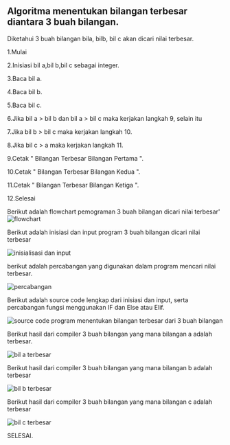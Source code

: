 
Algoritma menentukan bilangan terbesar diantara 3 buah bilangan.
----------------------------------------------------------------

Diketahui 3 buah bilangan bila, bilb, bil c akan dicari nilai terbesar.

1.Mulai

2.Inisiasi bil a,bil b,bil c sebagai integer.

3.Baca bil a.

4.Baca bil b.

5.Baca bil c.

6.Jika bil a > bil b dan bil a > bil c maka kerjakan langkah 9, selain itu

7.Jika bil b > bil c maka kerjakan langkah 10.

8.Jika bil c > a maka kerjakan langkah 11.

9.Cetak " Bilangan Terbesar Bilangan Pertama ".

10.Cetak " Bilangan Terbesar Bilangan Kedua ".

11.Cetak " Bilangan Terbesar Bilangan Ketiga ".

12.Selesai


Berikut adalah flowchart pemograman  3 buah bilangan dicari nilai 
terbesar'
![flowchart](https://user-images.githubusercontent.com/45659243/52647468-59de3980-2f17-11e9-8678-b7c76dca3532.png)


Berikut adalah inisiasi dan input program 3 buah bilangan dicari nilai 
terbesar



![inisialisasi dan 
input](https://user-images.githubusercontent.com/45659243/52647315-0f5cbd00-2f17-11e9-9d50-be9cc56f0ab0.png)

berikut adalah percabangan yang digunakan dalam program mencari nilai 
terbesar.

![percabangan](https://user-images.githubusercontent.com/45659243/52647325-197ebb80-2f17-11e9-8aaf-a4e8f99f52f9.png)

Berikut adalah source code lengkap dari inisiasi dan input, serta 
percabangan fungsi menggunakan IF dan Else atau Elif.

![source code program menentukan bilangan terbesar dari 3 buah 
bilangan](https://user-images.githubusercontent.com/45659243/52647343-213e6000-2f17-11e9-8e71-0d729b4f1f71.png)

Berikut hasil dari compiler 3 buah bilangan yang mana bilangan a adalah 
terbesar.

![bil a 
terbesar](https://user-images.githubusercontent.com/45659243/52647359-269baa80-2f17-11e9-9a63-d5bb955c0de3.png)

Berikut hasil dari compiler 3 buah bilangan yang mana bilangan b adalah 
terbesar 

![bil b 
terbesar](https://user-images.githubusercontent.com/45659243/52647412-3d420180-2f17-11e9-9e2c-3a7454dcb625.png)

Berikut hasil dari compiler 3 buah bilangan yang mana bilangan c adalah 
terbesar 

![bil c 
terbesar](https://user-images.githubusercontent.com/45659243/52647421-4206b580-2f17-11e9-9dd5-50190cb2938e.png)


SELESAI.

